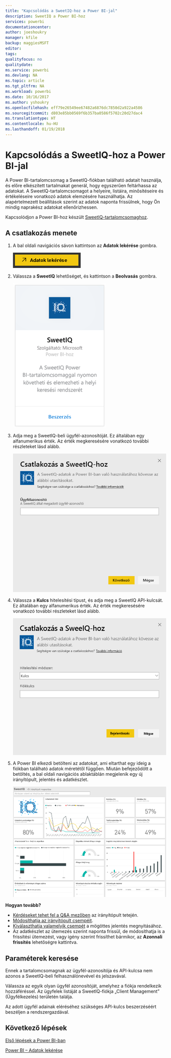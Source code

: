 ```yaml
---
title: "Kapcsolódás a SweetIQ-hoz a Power BI-jal"
description: SweetIQ a Power BI-hoz
services: powerbi
documentationcenter: 
author: joeshoukry
manager: kfile
backup: maggiesMSFT
editor: 
tags: 
qualityfocus: no
qualitydate: 
ms.service: powerbi
ms.devlang: NA
ms.topic: article
ms.tgt_pltfrm: NA
ms.workload: powerbi
ms.date: 10/16/2017
ms.author: yshoukry
ms.openlocfilehash: eff79e26549ee67482a6876dc7850d2a922a4586
ms.sourcegitcommit: d803e85bb0569f6b357ba0586f5702c20d27dac4
ms.translationtype: HT
ms.contentlocale: hu-HU
ms.lasthandoff: 01/19/2018
---
```

# <a name="connect-to-sweetiq-with-power-bi"></a>Kapcsolódás a SweetIQ-hoz a Power BI-jal
A Power BI-tartalomcsomag a SweetIQ-fiókban található adatait használja, és előre elkészített tartalmakat generál, hogy egyszerűen feltárhassa az adatokat. A SweetIQ-tartalomcsomagot a helyeire, listáira, minősítéseire és értékeléseire vonatkozó adatok elemzésére használhatja. Az alapértelmezett beállítások szerint az adatok naponta frissülnek, hogy Ön mindig naprakész adatokat ellenőrizhessen.

Kapcsolódjon a Power BI-hoz készült [SweetIQ-tartalomcsomaghoz](https://app.powerbi.com/groups/me/getdata/services/sweetiq).

## <a name="how-to-connect"></a>A csatlakozás menete
1. A bal oldali navigációs sávon kattintson az **Adatok lekérése** gombra.
   
    ![](media/service-connect-to-sweetiq/getdata.png)
2. Válassza a **SweetIQ** lehetőséget, és kattintson a **Beolvasás** gombra.
   
    ![](media/service-connect-to-sweetiq/sweetiq.png)
3. Adja meg a SweetIQ-beli ügyfél-azonosítóját. Ez általában egy alfanumerikus érték. Az érték megkeresésére vonatkozó további részleteket lásd alább.
   
    ![](media/service-connect-to-sweetiq/parameter.png)
4. Válassza a **Kulcs** hitelesítési típust, és adja meg a SweetIQ API-kulcsát. Ez általában egy alfanumerikus érték. Az érték megkeresésére vonatkozó további részleteket lásd alább.
   
    ![](media/service-connect-to-sweetiq/credentials.png)
5. A Power BI elkezdi betölteni az adatokat, ami eltarthat egy ideig a fiókban található adatok méretétől függően. Miután befejeződött a betöltés, a bal oldali navigációs ablaktáblán megjelenik egy új irányítópult, jelentés és adatkészlet.
   
    ![](media/service-connect-to-sweetiq/dashboard.png)

**Hogyan tovább?**

* [Kérdéseket tehet fel a Q&A mezőben](power-bi-q-and-a.md) az irányítópult tetején.
* [Módosíthatja az irányítópult csempéit](service-dashboard-edit-tile.md).
* [Kiválaszthatja valamelyik csempét](service-dashboard-tiles.md) a mögöttes jelentés megnyitásához.
* Az adatkészlet az ütemezés szerint naponta frissül, de módosíthatja is a frissítési ütemezést, vagy igény szerint frissíthet bármikor, az **Azonnali frissítés** lehetőségre kattintva.

## <a name="finding-parameters"></a>Paraméterek keresése
Ennek a tartalomcsomagnak az ügyfél-azonosítója és API-kulcsa nem azonos a SweetIQ-beli felhasználónevével és jelszavával.

Válassza az egyik olyan ügyfél azonosítóját, amelyhez a fiókja rendelkezik hozzáféréssel. Az ügyfelek listáját a SweetIQ-fiókja „Client Management” (Ügyfélkezelés) területén találja.

Az adott ügyfél adainak eléréséhez szükséges API-kulcs beszerzéséért beszéljen a rendszergazdával.

## <a name="next-steps"></a>Következő lépések
[Első lépések a Power BI-ban](service-get-started.md)

[Power BI – Adatok lekérése](service-get-data.md)

